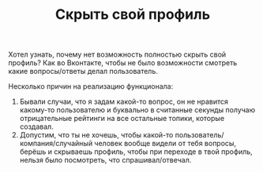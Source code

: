 ﻿---
title: "Скрыть свой профиль"
se.owner.user_id: 324406
se.owner.display_name: "Blacit"
se.owner.link: "https://ru.meta.stackoverflow.com/users/324406/blacit"
se.link: "https://ru.meta.stackoverflow.com/questions/10726/%d0%a1%d0%ba%d1%80%d1%8b%d1%82%d1%8c-%d1%81%d0%b2%d0%be%d0%b9-%d0%bf%d1%80%d0%be%d1%84%d0%b8%d0%bb%d1%8c"
se.question_id: 10726
se.post_type: question
---
<p>Хотел узнать, почему нет возможность полностью скрыть свой профиль? Как во Вконтакте, чтобы не было возможности смотреть какие вопросы/ответы делал пользователь.</p>
<p>Несколько причин на реализацию функционала:</p>
<ol>
<li>Бывали случаи, что я задам какой-то вопрос, он не нравится какому-то пользователю и буквально в считанные секунды получаю отрицательные рейтинги на все остальные топики, которые создавал.</li>
<li>Допустим, что ты не хочешь, чтобы какой-то пользователь/компания/случайный человек вообще видели от тебя вопросы, берёшь и скрываешь профиль, чтобы при переходе в твой профиль, нельзя было посмотреть, что спрашивал/отвечал.</li>
</ol>
